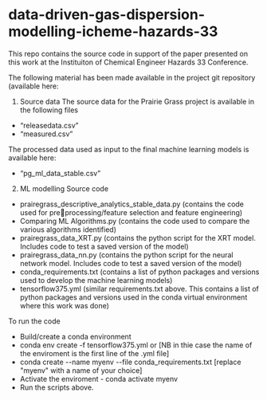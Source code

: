 # data-driven-gas-dispersion-modelling-icheme-hazards-33
This repo contains the source code in support of the paper presented on this work at the Instituiton of Chemical Engineer Hazards 33 Conference. 

The following material has been made available in the project git repository (available here: 

1. Source data
The source data for the Prairie Grass project is available in the following files
- “releasedata.csv”
- “measured.csv”

The processed data used as input to the final machine learning models is available here:
- “pg_ml_data_stable.csv”

2. ML modelling Source code
- prairegrass_descriptive_analytics_stable_data.py (contains the code used for preprocessing/feature selection and feature engineering)
- Comparing ML Algorithms.py (contains the code used to compare the various algorithms 
identified)
- prairegrass_data_XRT.py (contains the python script for the XRT model. Includes code to test 
a saved version of the model)
- prairegrass_data_nn.py (contains the python script for the neural network model. Includes 
code to test a saved version of the model)
- conda_requirements.txt (contains a list of python packages and versions used to develop the 
machine learning models)
- tensorflow375.yml (similar requirements.txt above. This contains a list of python packages 
and versions used in the conda virtual environment where this work was done)


To run the code
- Build/create a conda environment
-   conda env create -f tensorflow375.yml or [NB in thie case the name of the enviroment is the first line of the .yml file]
-   conda create --name myenv --file conda_requirements.txt [replace "myenv" with a name of your choice]
- Activate the enviroment - conda activate myenv
- Run the scripts above.

